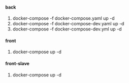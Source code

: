 #### back
1. docker-compose -f docker-compose.yaml up -d
2. docker-compose -f docker-compose-dev.yaml up -d
3. docker-compose -f docker-compose-dev.yml up -d

#### front
1. docker-compose up -d

#### front-slave
1. docker-compose up -d